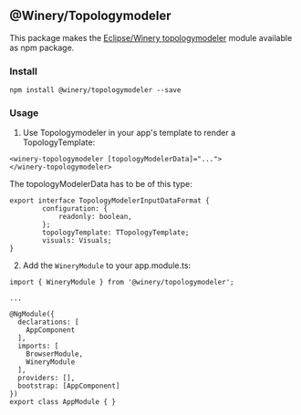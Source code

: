 ## @Winery/Topologymodeler
This package makes the [Eclipse/Winery topologymodeler](https://github.com/eclipse/winery) module available as npm package.

### Install
`npm install @winery/topologymodeler --save`

### Usage
1. Use Topologymodeler in your app's template to render a TopologyTemplate:
```
<winery-topologymodeler [topologyModelerData]="...">
</winery-topologymodeler>
```

The topologyModelerData has to be of this type:
```
export interface TopologyModelerInputDataFormat {
        configuration: {
            readonly: boolean,
        };
        topologyTemplate: TTopologyTemplate;
        visuals: Visuals;
}
```

2. Add the `WineryModule` to your app.module.ts:
```
import { WineryModule } from '@winery/topologymodeler';

...

@NgModule({
  declarations: [
    AppComponent
  ],
  imports: [
    BrowserModule,
    WineryModule
  ],
  providers: [],
  bootstrap: [AppComponent]
})
export class AppModule { }
```
